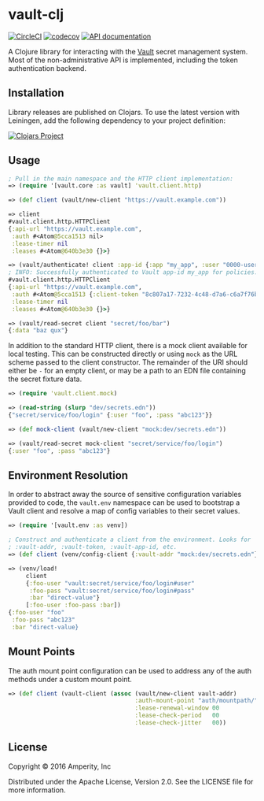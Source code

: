vault-clj
=========

[![CircleCI](https://circleci.com/gh/amperity/vault-clj.svg?style=shield&circle-token=874076b19570f775bb30fbb0eaa1e605116facf5)](https://circleci.com/gh/amperity/vault-clj)
[![codecov](https://codecov.io/gh/amperity/vault-clj/branch/develop/graph/badge.svg)](https://codecov.io/gh/amperity/vault-clj)
[![API documentation](https://img.shields.io/badge/doc-API-blue.svg)](https://amperity.github.io/vault-clj/api/)

A Clojure library for interacting with the [Vault](https://vaultproject.io/)
secret management system. Most of the non-administrative API is implemented,
including the token authentication backend.

## Installation

Library releases are published on Clojars. To use the latest version with
Leiningen, add the following dependency to your project definition:

[![Clojars Project](http://clojars.org/amperity/vault-clj/latest-version.svg)](http://clojars.org/amperity/vault-clj)

## Usage

```clojure
; Pull in the main namespace and the HTTP client implementation:
=> (require '[vault.core :as vault] 'vault.client.http)

=> (def client (vault/new-client "https://vault.example.com"))

=> client
#vault.client.http.HTTPClient
{:api-url "https://vault.example.com",
 :auth #<Atom@5cca1513 nil>
 :lease-timer nil
 :leases #<Atom@640b3e30 {}>}

=> (vault/authenticate! client :app-id {:app "my_app", :user "0000-userid-000"})
; INFO: Successfully authenticated to Vault app-id my_app for policies: my-policy
#vault.client.http.HTTPClient
{:api-url "https://vault.example.com",
 :auth #<Atom@5cca1513 {:client-token "8c807a17-7232-4c48-d7a6-c6a7f76bcccc"}>
 :lease-timer nil
 :leases #<Atom@640b3e30 {}>}

=> (vault/read-secret client "secret/foo/bar")
{:data "baz qux"}
```

In addition to the standard HTTP client, there is a mock client available for
local testing. This can be constructed directly or using `mock` as the URL
scheme passed to the client constructor. The remainder of the URI should either
be `-` for an empty client, or may be a path to an EDN file containing the
secret fixture data.

```clojure
=> (require 'vault.client.mock)

=> (read-string (slurp "dev/secrets.edn"))
{"secret/service/foo/login" {:user "foo", :pass "abc123"}}

=> (def mock-client (vault/new-client "mock:dev/secrets.edn"))

=> (vault/read-secret mock-client "secret/service/foo/login")
{:user "foo", :pass "abc123"}
```

## Environment Resolution

In order to abstract away the source of sensitive configuration variables
provided to code, the `vault.env` namespace can be used to bootstrap a Vault
client and resolve a map of config variables to their secret values.

```clojure
=> (require '[vault.env :as venv])

; Construct and authenticate a client from the environment. Looks for
; :vault-addr, :vault-token, :vault-app-id, etc.
=> (def client (venv/config-client {:vault-addr "mock:dev/secrets.edn"}))

=> (venv/load!
     client
     {:foo-user "vault:secret/service/foo/login#user"
      :foo-pass "vault:secret/service/foo/login#pass"
      :bar "direct-value"}
     [:foo-user :foo-pass :bar])
{:foo-user "foo"
 :foo-pass "abc123"
 :bar "direct-value}
```

## Mount Points

The auth mount point configuration can be used to address any of the
 auth methods under a custom mount point. 

```clojure
=> (def client (vault-client (assoc (vault/new-client vault-addr)
                                    :auth-mount-point "auth/mountpath/"
                                    :lease-renewal-window 00
                                    :lease-check-period   00
                                    :lease-check-jitter   00))
```
 

## License

Copyright © 2016 Amperity, Inc

Distributed under the Apache License, Version 2.0. See the LICENSE file
for more information.

